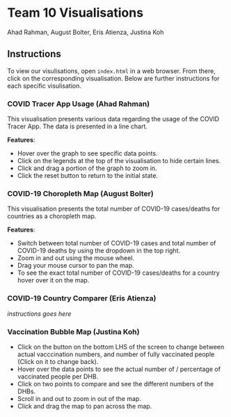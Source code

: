 # Team 10 Visualisations

Ahad Rahman, August Bolter, Eris Atienza, Justina Koh

## Instructions

To view our visulisations, open `index.html` in a web browser. From there, click on the corresponding visualisation. Below are further instructions for each specific visulisation.

### COVID Tracer App Usage (Ahad Rahman)

This visualisation presents various data regarding the usage of the COVID Tracer App. The data is presented in a line chart.

__Features__:
* Hover over the graph to see specific data points.
* Click on the legends at the top of the visualisation to hide certain lines.
* Click and drag a portion of the graph to zoom in.
* Click the reset button to return to the initial state.

### COVID-19 Choropleth Map (August Bolter)

This visualisation presents the total number of COVID-19 cases/deaths for countries as a choropleth map.  
  
__Features__:  
* Switch between total number of COVID-19 cases and total number of COVID-19 deaths by using the dropdown in the top right.
* Zoom in and out using the mouse wheel.
* Drag your mouse cursor to pan the map.
* To see the exact total number of COVID-19 cases/deaths for a country hover over it on the map.

### COVID-19 Country Comparer (Eris Atienza)

_instructions goes here_

### Vaccination Bubble Map (Justina Koh)

* Click on the button on the bottom LHS of the screen to change between actual vacccination numbers, and number of fully vaccinated people (Click on it to change back).
*  Hover over the data points to see the actual number of / percentage of vaccinated people per DHB.
* Click on two points to compare and see the different numbers of the DHBs.
* Scroll in and out to zoom in out of the map.
* Click and drag the map to pan across the map.  



